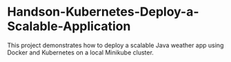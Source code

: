 # Handson-Kubernetes-Deploy-a-Scalable-Application
This project demonstrates how to deploy a scalable Java weather app using Docker and Kubernetes on a local Minikube cluster.
